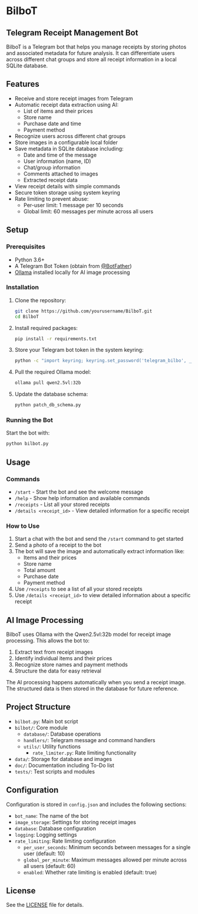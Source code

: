 # BilboT
## Telegram Receipt Management Bot

BilboT is a Telegram bot that helps you manage receipts by storing photos and associated metadata for future analysis. It can differentiate users across different chat groups and store all receipt information in a local SQLite database.

## Features

- Receive and store receipt images from Telegram
- Automatic receipt data extraction using AI:
  - List of items and their prices
  - Store name
  - Purchase date and time
  - Payment method
- Recognize users across different chat groups
- Store images in a configurable local folder
- Save metadata in SQLite database including:
  - Date and time of the message
  - User information (name, ID)
  - Chat/group information
  - Comments attached to images
  - Extracted receipt data
- View receipt details with simple commands
- Secure token storage using system keyring
- Rate limiting to prevent abuse:
  - Per-user limit: 1 message per 10 seconds
  - Global limit: 60 messages per minute across all users

## Setup

### Prerequisites

- Python 3.6+
- A Telegram Bot Token (obtain from [@BotFather](https://t.me/botfather))
- [Ollama](https://ollama.ai/download) installed locally for AI image processing

### Installation

1. Clone the repository:
   ```bash
   git clone https://github.com/yourusername/BilboT.git
   cd BilboT
   ```

2. Install required packages:
   ```bash
   pip install -r requirements.txt
   ```

3. Store your Telegram bot token in the system keyring:
   ```bash
   python -c "import keyring; keyring.set_password('telegram_bilbo', __import__('socket').gethostname(), 'YOUR_BOT_TOKEN')"
   ```

4. Pull the required Ollama model:
   ```bash
   ollama pull qwen2.5vl:32b
   ```

5. Update the database schema:
   ```bash
   python patch_db_schema.py
   ```

### Running the Bot

Start the bot with:
```bash
python bilbot.py
```

## Usage

### Commands

- `/start` - Start the bot and see the welcome message
- `/help` - Show help information and available commands
- `/receipts` - List all your stored receipts
- `/details <receipt_id>` - View detailed information for a specific receipt

### How to Use

1. Start a chat with the bot and send the `/start` command to get started
2. Send a photo of a receipt to the bot
3. The bot will save the image and automatically extract information like:
   - Items and their prices
   - Store name
   - Total amount
   - Purchase date
   - Payment method
4. Use `/receipts` to see a list of all your stored receipts
5. Use `/details <receipt_id>` to view detailed information about a specific receipt

## AI Image Processing

BilboT uses Ollama with the Qwen2.5vl:32b model for receipt image processing. This allows the bot to:

1. Extract text from receipt images
2. Identify individual items and their prices
3. Recognize store names and payment methods
4. Structure the data for easy retrieval

The AI processing happens automatically when you send a receipt image. The structured data is then stored in the database for future reference.

## Project Structure

- `bilbot.py`: Main bot script
- `bilbot/`: Core module
  - `database/`: Database operations
  - `handlers/`: Telegram message and command handlers
  - `utils/`: Utility functions
    - `rate_limiter.py`: Rate limiting functionality
- `data/`: Storage for database and images
- `doc/`: Documentation including To-Do list
- `tests/`: Test scripts and modules

## Configuration

Configuration is stored in `config.json` and includes the following sections:

- `bot_name`: The name of the bot
- `image_storage`: Settings for storing receipt images
- `database`: Database configuration
- `logging`: Logging settings
- `rate_limiting`: Rate limiting configuration
  - `per_user_seconds`: Minimum seconds between messages for a single user (default: 10)
  - `global_per_minute`: Maximum messages allowed per minute across all users (default: 60)
  - `enabled`: Whether rate limiting is enabled (default: true)

## License

See the [LICENSE](LICENSE) file for details.
